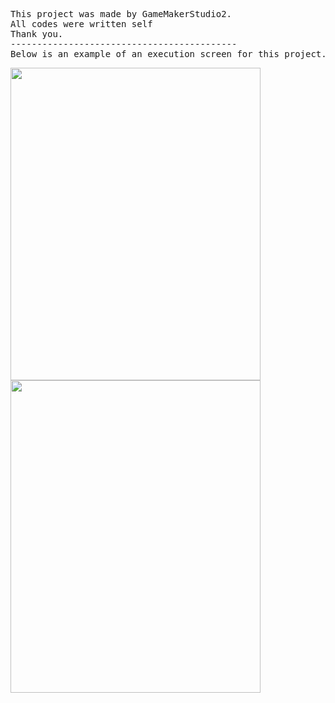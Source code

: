 <pre>
This project was made by GameMakerStudio2.
All codes were written self
Thank you.
-------------------------------------------
Below is an example of an execution screen for this project.
</pre>

<img src="https://github.com/JangAlthea/GeneticAlgorithmForTetris/blob/master/images/gameplay1.JPG" width="400" height="500"></div>
<img src="https://github.com/JangAlthea/GeneticAlgorithmForTetris/blob/master/images/gameplay2.JPG" width="400" height="500"></div>

